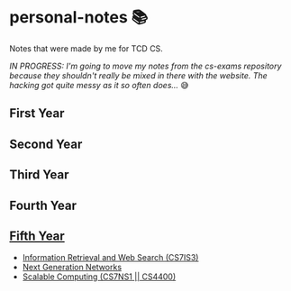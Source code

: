 # personal-notes 📚
Notes that were made by me for TCD CS.

*IN PROGRESS: I'm going to move my notes from the cs-exams repository because they shouldn't really be mixed in there with the website. The hacking got quite messy as it so often does...* 😅

## First Year

## Second Year

## Third Year

## Fourth Year

## [Fifth Year](https://github.com/nating/personal-notes/blob/master/fifth-year/README.md)

* [Information Retrieval and Web Search (CS7IS3)](https://github.com/nating/personal-notes/blob/master/fifth-year/information-retrieval-and-web-search/README.md)
* [Next Generation Networks](https://github.com/nating/personal-notes/blob/master/fifth-year/next-generation-networks/README.md)
* [Scalable Computing (CS7NS1 || CS4400)](https://github.com/nating/personal-notes/blob/master/fifth-year/scalable-computing/README.md)
